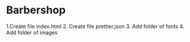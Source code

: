 # Barbershop

1.Create file index.html 2. Create file prettier.json 3. Add folder of fonts 4. Add folder of images
